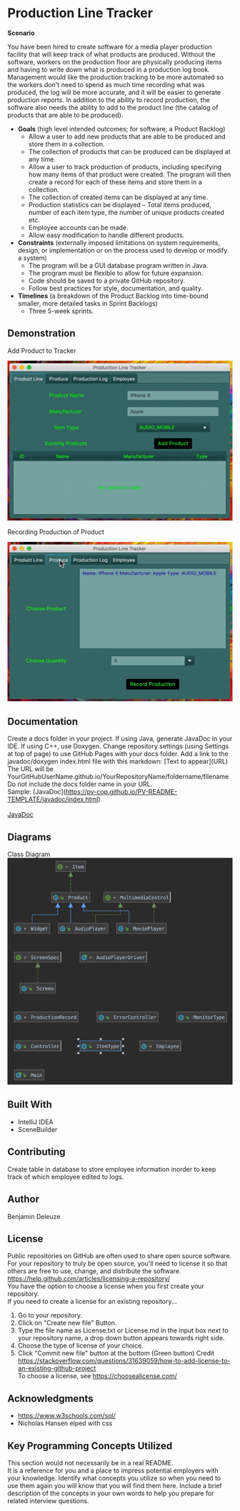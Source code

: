 
# Production Line Tracker
**Scenario**

You have been hired to create software for a media player production facility that will keep track of what products are produced. Without the software, workers on the production floor are physically producing items and having to write down what is produced in a production log book. Management would like the production tracking to be more automated so the workers don't need to spend as much time recording what was produced, the log will be more accurate, and it will be easier to generate production reports. In addition to the ability to record production, the software also needs the ability to add to the product line (the catalog of products that are able to be produced).
-   **Goals** (high level intended outcomes; for software, a Product Backlog)
    -  Allow a user to add new products that are able to be produced and store them in a collection.
    - The collection of products that can be produced can be displayed at any time.
    - Allow a user to track production of products, including specifying how many items of that product were created. The program will then create a record for each of these items and store them in a collection.
     - The collection of created items can be displayed at any time.
     - Production statistics can be displayed – Total items produced, number of each item type, the number of unique products created etc.
     -  Employee accounts can be made.
     - Allow easy modification to handle different products.
-   **Constraints** (externally imposed limitations on system requirements, design, or implementation or on the process used to develop or modify a system)
    -   The program will be a GUI database program written in Java.
    -   The program must be flexible to allow for future expansion.
    -   Code should be saved to a private GitHub repository.
    -   Follow best practices for style, documentation, and quality.
-   **Timelines** (a breakdown of the Product Backlog into time-bound smaller, more detailed tasks in Sprint Backlogs)
    -   Three 5-week sprints.

## Demonstration
Add Product to Tracker

![Sample GIF](docs/AddProductGif.gif)

Recording Production of Product

![Sample GIF](docs/RecordProductionGif.gif)

## Documentation

Create a docs folder in your project. If using Java, generate JavaDoc in your IDE. If using C++, use Doxygen. Change repository settings (using Settings at top of page) to use GitHub Pages with your docs folder. Add a link to the javadoc/doxygen index.html file with this markdown: \[Text to appear]\(URL) <br />
The URL will be YourGitHubUserName.github.io/YourRepositoryName/foldername/filename<br /> 
Do not include the docs folder name in your URL. <br />
Sample: \[JavaDoc]\(https://pv-cop.github.io/PV-README-TEMPLATE/javadoc/index.html) <br /> <br />
[JavaDoc](https://pv-cop.github.io/PV-README-TEMPLATE/javadoc/index.html)

## Diagrams

Class Diagram <br /> 
 ![Sample Image](docs/ClassDiagram.png)
 
 ## Built With

* IntelliJ IDEA  
* SceneBuilder

## Contributing

Create table in database to store employee information inorder to keep track of which employee edited to logs.

 ## Author
Benjamin Deleuze
 
 ## License

Public repositories on GitHub are often used to share open source software. For your repository to truly be open source, you'll need to license it so that others are free to use, change, and distribute the software. https://help.github.com/articles/licensing-a-repository/ <br />
You have the option to choose a license when you first create your repository. </br>
If you need to create a license for an existing repository...
1. Go to your repository.
2. Click on "Create new file" Button.
3. Type the file name as License.txt or License.md in the input box next to your repository name, a drop down button appears towards right side.
4. Choose the type of license of your choice.
5. Click "Commit new file" button at the bottom (Green button)
Credit https://stackoverflow.com/questions/31639059/how-to-add-license-to-an-existing-github-project <br />
To choose a license, see https://choosealicense.com/ 

## Acknowledgments

* https://www.w3schools.com/sql/
* Nicholas Hansen elped with css

## Key Programming Concepts Utilized

This section would not necessarily be in a real README.  <br />
It is a reference for you and a place to impress potential employers with your knowledge. 
Identify what concepts you utilize so when you need to use them again you will know that you will find them here. Include a brief description of the concepts in your own words to help you prepare for related interview questions. 

